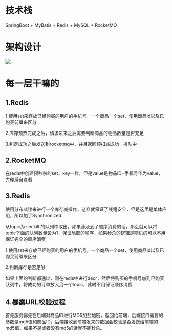# 技术栈

SpringBoot + MyBatis + Redis + MySQL + RocketMQ

# 架构设计

![](F:\截图\秒杀\秒杀.png)

# 每一层干嘛的

## 1.Redis

1.使用set来存放已经购买的用户的手机号，一个商品一个set，使用商品id以及已购买前缀来区分

2.库存预热完成之后，请求进来之后需要判断商品的物品数量是否充足

3.判定成功之后发送到rocketmq中，并且返回预扣减成功，排队中

## 2.RocketMQ

在redis中创建预秒杀的set，key一样，但是value是物品ID+手机号作为value，方便后台查看

## 3.Redis

使用分布式锁来进行一个库存减操作，这样就保证了线程安全，但是这里是单体应用，所以加了Synchronized

从topic为 seckill 的队列中取出，如果涉及到了顺序消费的话，那么就可以将topic下面的队列数量设为1，保证局部的顺序，如果秒杀的逻辑是随机的可以不用保证完全的顺序消费

1.使用set来存放已经购买的用户的手机号，一个商品一个set，使用商品id以及已购买前缀来区分

2.判断库存是否足够

如果上面的判断都通过，则在redis中进行decr，然后将购买的手机号加到已购买队列中，将成功的订单放入另一个topic，此时不用保证顺序消费

## 4.暴露URL校验过程

首先服务器先在后端对商品ID进行MD5加盐加密，返回给前端，后端接口需要的参数是md5值和商品ID，后端接收到前端发来的数据会校验是否发送给前端的md5值，如果不是或者没有md5的话就不能秒杀。